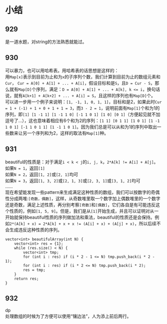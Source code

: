# 小结
## 929
是一道水题，对string的方法熟悉就能过。  
## 930
可以暴力，也可以用哈希表。用哈希表的话思想是这样的：  
用```Map[x]```表示到目前为止和为```x```的子序列个数，我们计算到目前为止的数组元素和```Cur```， ```Cur = A[0] + A[1] + ... + A[i]```，假设目标和是```S```，且```D = Cur - S```，那么就有```Map[D]```个序列，满足：```D = A[0] + A[1] + ... + A[k], k <= i```，换句话说，就有```A[k+1] + A[k+2] + ... + A[i] = S```，且这样的序列也有```Map[D]```个。  
可以进一步用一个例子来说明：```[1, -1, 1, 0, 1, 1]```，目标和是2，如果此时```Cur = 1 + (-1) + 1 + 0 + 1 + 1 = 3```，而```3 - 2 = 1```，说明前面有```Map[1]```个和为1的序列，即```[1] [1 -1 1] [1 -1 1 0] [-1 1 0 1] [1 0] [0 1]```（方便起见就不加逗号了...），这也意味着相应有6个和为2的序列：```[1 1] [0 1 1] [1 0 1] [1 -1 1 0 1] [-1 1 0 1 1] [1 -1 1 0 1]```。因为我们总是可以从和为1的序列中取出一些数来让另一个序列和为2，这样的取法有```Map[1]```种。
## 931
beautiful的性质是：对于满足```i < k < j```的```i, j, k```，```2*A[k] != A[i] + A[j]```。
如果```N = 1```，返回```[1]```  
如果```N = 2```，返回```[1, 2]```或```[2, 1]```均可  
如果```N = 3```，返回```[1, 3, 2]```或```[2, 1, 3]```或```[2, 3, 1]```或```[3, 1, 2]```均可  
......  
现在希望能发现一些pattern来生成满足这种性质的数组，我们可以按数字的奇偶性分成两堆:```[奇数，偶数]```，这样，从奇数堆里取一个数字加上偶数堆里的一个数字还是奇数，满足上述性质，再分别考察```[奇数]```和```[偶数]```，它们各自是有可能违反这个性质的，例如```[1, 5, 9]```。但是，我们是从```[1]```开始生成，并且可以证明对从一开始就保持beautiful性质的序列做加法和乘法，beautiful的性质还是会保持。例如```2*(A[k] + x) = 2*A[k] + x + x != (A[i] + x) + (A[j] + x)```，所以后续不会生成违反这种性质的序列。  
```
vector<int> beautifulArray(int N) {
    vector<int> res = {1};
    while (res.size() < N) {
        vector<int> tmp;
        for (int i : res) if (i * 2 - 1 <= N) tmp.push_back(i * 2 - 1);
        for (int i : res) if (i * 2 <= N) tmp.push_back(i * 2);
        res = tmp;
    }
    return res;
}
```
## 932
dp  
处理数组的时候为了方便可以使用“镶边法”，人为添上前后两行。  
